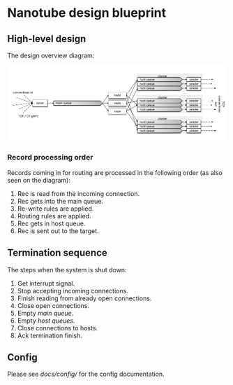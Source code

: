 # Nanotube design blueprint

## High-level design

The design overview diagram:

![design](design.png)


### Record processing order

Records coming in for routing are processed in the following order (as also seen on the diagram):

1. Rec is read from the incoming connection.
2. Rec gets into the main queue.
3. Re-write rules are applied.
4. Routing rules are applied.
5. Rec gets in host queue.
6. Rec is sent out to the target.

## Termination sequence

The steps when the system is shut down:

1. Get interrupt signal.
2. Stop accepting incoming connections.
3. Finish reading from already open connections.
4. Close open connections.
5. Empty *main queue*.
6. Empty *host queues*.
7. Close connections to hosts.
8. Ack termination finish.

## Config

Please see _docs/config/_ for the config documentation.
